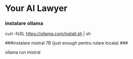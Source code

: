 # Your AI Lawyer

### instalare ollama ###

  curl -fsSL https://ollama.com/install.sh | sh

###instalare mistral 7B (just enough pentru rulare locala) ###

  ollama run mistral

